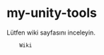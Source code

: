 # my-unity-tools
Lütfen wiki sayfasını inceleyin.

  
    
              
    

        Wiki
          


    
